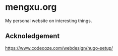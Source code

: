 # mengxu.org
My personal website on interesting things.

## Acknoledgement
https://www.codeooze.com/webdesign/hugo-setup/
